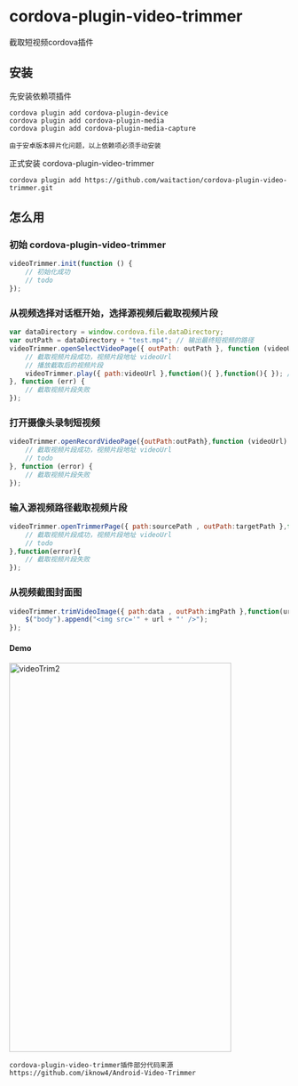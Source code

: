 
# cordova-plugin-video-trimmer
截取短视频cordova插件
## 安装

先安装依赖项插件

```shell
cordova plugin add cordova-plugin-device
cordova plugin add cordova-plugin-media
cordova plugin add cordova-plugin-media-capture
```
`由于安卓版本碎片化问题，以上依赖项必须手动安装`

正式安装 cordova-plugin-video-trimmer

```shell
cordova plugin add https://github.com/waitaction/cordova-plugin-video-trimmer.git
```

## 怎么用

### 初始 cordova-plugin-video-trimmer

```javascript
videoTrimmer.init(function () {
    // 初始化成功
    // todo
});
```

### 从视频选择对话框开始，选择源视频后截取视频片段

```javascript
var dataDirectory = window.cordova.file.dataDirectory;
var outPath = dataDirectory + "test.mp4"; // 输出最终短视频的路径
videoTrimmer.openSelectVideoPage({ outPath: outPath }, function (videoUrl) {
    // 截取视频片段成功，视频片段地址 videoUrl
    // 播放截取后的视频片段
    videoTrimmer.play({ path:videoUrl },function(){ },function(){ }); // 播放
}, function (err) {
    // 截取视频片段失败
});
```

### 打开摄像头录制短视频
```javascript
videoTrimmer.openRecordVideoPage({outPath:outPath},function (videoUrl) {
    // 截取视频片段成功，视频片段地址 videoUrl
    // todo
}, function (error) { 
    // 截取视频片段失败
});
```

### 输入源视频路径截取视频片段

```javascript
videoTrimmer.openTrimmerPage({ path:sourcePath , outPath:targetPath },function(videoUrl){
    // 截取视频片段成功，视频片段地址 videoUrl
    // todo
},function(error){
    // 截取视频片段失败
});
```

### 从视频截图封面图

```javascript
videoTrimmer.trimVideoImage({ path:data , outPath:imgPath },function(url){
    $("body").append("<img src='" + url + "' />");
});
```

#### Demo

<img src="https://github.com/iknow4/iknow.Images/blob/master/gif/videoTrim2.gif?raw=true" width="400" height="700" alt="videoTrim2"/>

`cordova-plugin-video-trimmer插件部分代码来源 https://github.com/iknow4/Android-Video-Trimmer `